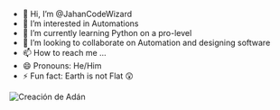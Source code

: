 - 👋 Hi, I’m @JahanCodeWizard
- 👀 I’m interested in Automations
- 🌱 I’m currently learning Python on a pro-level
- 💞️ I’m looking to collaborate on Automation and designing software
- 📫 How to reach me ...
- 😄 Pronouns: He/Him
- ⚡ Fun fact: Earth is not Flat 😲
<img src="https://upload.wikimedia.org/wikipedia/commons/thumb/e/e0/Creaci%C3%B3n_de_Ad%C3%A1n.jpg/1199px-Creaci%C3%B3n_de_Ad%C3%A1n.jpg" alt="Creación de Adán" style="padding: -200 0 -200 0; max-width: 100%;">
<!---
JahanCodeWizard/JahanCodeWizard is a ✨ special ✨ repository because its `README.md` (this file) appears on your GitHub profile.
You can click the Preview link to take a look at your changes.
--->
